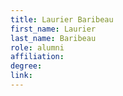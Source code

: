 ```yaml
---
title: Laurier Baribeau
first_name: Laurier
last_name: Baribeau
role: alumni
affiliation:
degree:
link:
---
```

